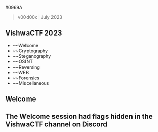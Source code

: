 #0969A
> v00d00x | July 2023

## VishwaCTF 2023

* ~~Welcome
* ~~Cryptography
* ~~Steganography
* ~~OSINT
* ~~Reversing
* ~~WEB
* ~~Forensics
* ~~Miscellaneous

## Welcome

The Welcome session had flags hidden in the VishwaCTF channel on Discord
--
